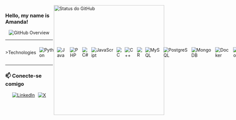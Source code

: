 <img align='right' width="350px" src="https://github-readme-stats.vercel.app/api?username=amandadecassiaborges&show_icons=true&theme=swift" alt="Status do GitHub">

### Hello, my name is Amanda!

<div align="center">
  <img src="https://img.shields.io/static/v1?label=Overview&message=amandadecassiaborges&color=f7f7f7&style=for-the-badge&logo=GitHub&logoColor=d14d28&labelColor=282828" alt="GitHub Overview">
</div>

---

<div style="display: flex; align-items: center; gap: 10px;">
  >Technologies 
  
  <img src="https://img.shields.io/badge/python-%2314354C.svg?style=flat-square&logo=python&logoColor=white" alt="Python" />
  <img src="https://img.shields.io/badge/java-%23ED8B00.svg?style=flat-square&logo=java&logoColor=white" alt="Java" />
  <img src="https://img.shields.io/badge/php-%23777BB4.svg?style=flat-square&logo=php&logoColor=white" alt="PHP" />
  <img src="https://img.shields.io/badge/c%23-%23239120.svg?style=flat-square&logo=csharp&logoColor=white" alt="C#" />
  <img src="https://img.shields.io/badge/javascript-%23323330.svg?style=flat-square&logo=javascript&logoColor=%23F7DF1E" alt="JavaScript" />
  <img src="https://img.shields.io/badge/c-%230059A5.svg?style=flat-square&logo=c&logoColor=white" alt="C" />
  <img src="https://img.shields.io/badge/c++-%230059A5.svg?style=flat-square&logo=c%2B%2B&logoColor=white" alt="C++" />
  <img src="https://img.shields.io/badge/r-%23276DC3.svg?style=flat-square&logo=r&logoColor=white" alt="R" />
  <img src="https://img.shields.io/badge/mysql-%2300f.svg?style=flat-square&logo=mysql&logoColor=white" alt="MySQL" /> 
  <img src="https://img.shields.io/badge/postgresql-%23316192.svg?style=flat-square&logo=postgresql&logoColor=white" alt="PostgreSQL" />
  <img src="https://img.shields.io/badge/mongodb-%234ea94b.svg?style=flat-square&logo=mongodb&logoColor=white" alt="MongoDB" />
  <img src="https://img.shields.io/badge/docker-%230db7ed.svg?style=flat-square&logo=docker&logoColor=white" alt="Docker" />
  <img src="https://img.shields.io/badge/tensorflow-%23FF6F00.svg?style=flat-square&logo=tensorflow&logoColor=white" alt="TensorFlow" />
  <img src="https://img.shields.io/badge/pytorch-%23EE4C2C.svg?style=flat-square&logo=pytorch&logoColor=white" alt="PyTorch" />
  <img src="https://img.shields.io/badge/pandas-%23150458.svg?style=flat-square&logo=pandas&logoColor=white" alt="Pandas" />
  <img src="https://img.shields.io/badge/scikit--learn-%23F7931E.svg?style=flat-square&logo=scikit-learn&logoColor=white" alt="Scikit-learn" />
  <img src="https://img.shields.io/badge/Progress_4GL-%23444444.svg?style=flat-square&logo=codeigniter&logoColor=white" alt="Progress 4GL" />
</div>

---

### 📫 Conecte-se comigo
<div style="display: flex; gap: 10px; justify-content: center;">
  <a href="https://linkedin.com/in/amandadecassiaborges"><img src="https://img.shields.io/badge/LinkedIn-%230077B5.svg?style=flat-square&logo=linkedin&logoColor=white" alt="LinkedIn"></a>
  <a href="https://x.com/amandadecassiaborges"><img src="https://img.shields.io/badge/X-%23000000.svg?style=flat-square&logo=x&logoColor=white" alt="X"></a>
</div>
